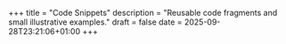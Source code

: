 +++
title = "Code Snippets"
description = "Reusable code fragments and small illustrative examples."
draft = false
date = 2025-09-28T23:21:06+01:00
+++